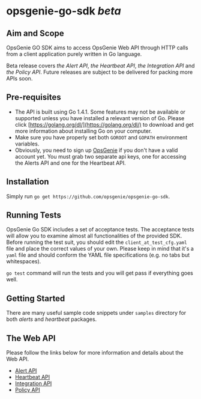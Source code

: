 # opsgenie-go-sdk *beta*

## Aim and Scope
OpsGenie GO SDK aims to access OpsGenie Web API through HTTP calls 
from a client application purely written in Go language.

Beta release covers *the Alert API*, *the Heartbeat API*, 
*the Integration API* and *the Policy API*. Future releases 
are subject to be delivered for packing more APIs soon.

## Pre-requisites
* The API is built using Go 1.4.1. Some features may not be 
available or supported unless you have installed a relevant version of Go. 
Please click [https://golang.org/dl/](https://golang.org/dl/) to download and 
get more information about installing Go on your computer.
* Make sure you have properly set both `GOROOT` and `GOPATH` 
environment variables.
* Obviously, you need to sign up [OpsGenie](http://www.opsgenie.com) if you 
don't have a valid account yet. You must grab two separate api keys, one for 
accessing the Alerts API and one for the Heartbeat API. 


## Installation

Simply run `go get https://github.com/opsgenie/opsgenie-go-sdk`.

## Running Tests

OpsGenie Go SDK includes a set of acceptance tests. The acceptance tests will 
allow you to examine almost all functionalities of the provided SDK. 
Before running the test suit, you should edit the `client_at_test_cfg.yaml` 
file and place the correct values of your own. Please keep in mind that it's a 
`yaml` file and should conform the YAML file specifications (e.g. no tabs but
 whitespaces).

 `go test` command will run the tests and you will get pass if everything goes 
 well.

## Getting Started

There are many useful sample code snippets under `samples` directory for both 
*alerts* and *heartbeat* packages.

## The Web API

Please follow the links below for more information and details 
about the Web API.

* [Alert API](https://www.opsgenie.com/docs/web-api/alert-api)
* [Heartbeat API](https://www.opsgenie.com/docs/web-api/heartbeat-api)
* [Integration API](https://www.opsgenie.com/docs/web-api/integration-api)
* [Policy API](https://www.opsgenie.com/docs/web-api/policy-api)
